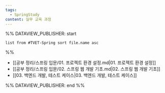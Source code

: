 ```yaml
---
tags:
  - SpringStudy
content: 실무 교육 과정
---
```

%% DATAVIEW_PUBLISHER: start
```dataview
list from #TVET-Spring sort file.name asc
```
%%

- [[공부 정리/스프링 입문/01. 프로젝트 환경 설정.md|01. 프로젝트 환경 설정]]
- [[공부 정리/스프링 입문/02. 스프링 웹 개발 기초.md|02. 스프링 웹 개발 기초]]
- [[03. 백엔드 개발, 테스트 케이스|03. 백엔드 개발, 테스트 케이스]]

%% DATAVIEW_PUBLISHER: end %%